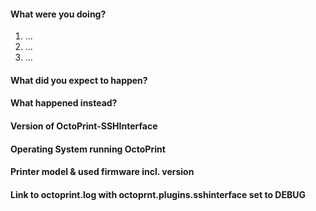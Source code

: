 <!--
READ THE FOLLOWING FIRST:

This is a bug tracker, please only use it to report bugs
within OctoPrint-SSHInterface.

Do not seek support here ("I need help with ...", "I have a
question ..."), that belongs on the community forum at 
https://community.octoprint.org
All support related questions will be closed.

Feature requests should be made at:
https://feathub.com/kantlivelong/OctoPrint-SSHInterface

When reporting a bug do NOT delete ANY lines from the template.

Make sure any bug you want to report is still present with the CURRENT
OctoPrint-SSHInterface version.

To summarize:
Support:          https://community.octoprint.org
Feature Requests: https://feathub.com/kantlivelong/OctoPrint-SSHInterface
Bug Reports:      Here

Thanks!
-->

#### What were you doing?

<!-- 
Please be as specific as possible here. The maintainers will need to
reproduce your issue in order to fix it and that is not possible if they
don't know what you did to get it to happen in the first place.

Ideally provide exact steps to follow in order to reproduce your problem:
-->

1. ...
2. ...
3. ...

<!--
If you encountered a problem with specific files of any sorts, make sure
to also include a link to a file with which to reproduce the problem.
-->

#### What did you expect to happen?

#### What happened instead?

#### Version of OctoPrint-SSHInterface

<!--
Can be found in the lower left corner of the web interface. ALWAYS INCLUDE.
-->

#### Operating System running OctoPrint

<!--
OctoPi, Linux, Windows, MacOS, something else? With version please.
OctoPi's version can be found in /etc/octopi_version or in the lower left
corner of the web interface.
-->

#### Printer model & used firmware incl. version

<!--
If applicable, always include if unsure.
-->


#### Link to octoprint.log with octoprnt.plugins.sshinterface set to DEBUG

<!--
On gist.github.com or pastebin.com. ALWAYS INCLUDE and never truncate.
-->
